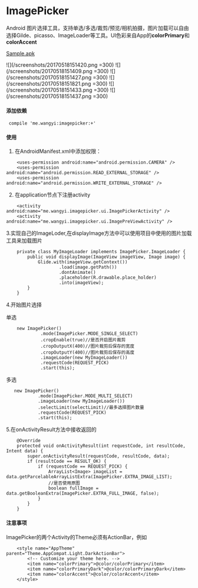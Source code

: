 # ImagePicker
Android 图片选择工具，支持单选/多选/裁剪/预览/相机拍摄，图片加载可以自由选择Gilde、picasso、ImageLoader等工具。UI色彩来自App的**colorPrimary**和**colorAccent**

[Sample.apk](/demo/sample-debug.apk)

![](/screenshots/20170518151420.png =300)
![](/screenshots/20170518151409.png =300)
![](/screenshots/20170518151427.png =300)
![](/screenshots/20170518151821.png =300)
![](/screenshots/20170518151433.png =300)
![](/screenshots/20170518151437.png =300)


#### 添加依赖
~~~
 compile 'me.wangyi:imagepicker:+'
~~~
#### 使用
1. 在AndroidManifest.xml中添加权限：
~~~
    <uses-permission android:name="android.permission.CAMERA" />
    <uses-permission android:name="android.permission.READ_EXTERNAL_STORAGE" />
    <uses-permission android:name="android.permission.WRITE_EXTERNAL_STORAGE" />
~~~
2. 在application节点下注册activity
~~~
    <activity android:name="me.wangyi.imagepicker.ui.ImagePickerActivity" />
    <activity android:name="me.wangyi.imagepicker.ui.ImagePreViewActivity" />
~~~
3.实现自己的ImageLoder,在displayImage方法中可以使用项目中使用的图片加载工具来加载图片
~~~
    private class MyImageLoader implements ImagePicker.ImageLoader {
        public void displayImage(ImageView imageView, Image image) {
            Glide.with(imageView.getContext())
                    .load(image.getPath())
                    .dontAnimate()
                    .placeholder(R.drawable.place_holder)
                    .into(imageView);
        }
    }
~~~
4.开始图片选择

单选
~~~
    new ImagePicker()
             .mode(ImagePicker.MODE_SINGLE_SELECT)
             .cropEnable(true)//是否开启图片裁剪
             .cropOutputX(400)//图片裁剪后保存的宽度
             .cropOutputY(400)//图片裁剪后保存的高度
             .imageLoader(new MyImageLoader())
             .requestCode(REQUEST_PICK)
             .start(this);
~~~
多选
~~~
   new ImagePicker()
            .mode(ImagePicker.MODE_MULTI_SELECT)
            .imageLoader(new MyImageLoader())
            .selectLimit(selectLimit)//最多选择图片数量
            .requestCode(REQUEST_PICK)
            .start(this);
~~~
5.在onActivityResult方法中接收返回的
~~~
    @Override
    protected void onActivityResult(int requestCode, int resultCode, Intent data) {
        super.onActivityResult(requestCode, resultCode, data);
        if (resultCode == RESULT_OK) {
            if (requestCode == REQUEST_PICK) {
                ArrayList<Image> imageList = data.getParcelableArrayListExtra(ImagePicker.EXTRA_IMAGE_LIST);
                //是否使用原图
                boolean fullImage = data.getBooleanExtra(ImagePicker.EXTRA_FULL_IMAGE, false);
            }
        }
    }
~~~
#### 注意事项
ImagePicker的两个Activity的Theme必须有ActionBar，例如
~~~
    <style name="AppTheme" parent="Theme.AppCompat.Light.DarkActionBar">
        <!-- Customize your theme here. -->
        <item name="colorPrimary">@color/colorPrimary</item>
        <item name="colorPrimaryDark">@color/colorPrimaryDark</item>
        <item name="colorAccent">@color/colorAccent</item>
    </style>
~~~
